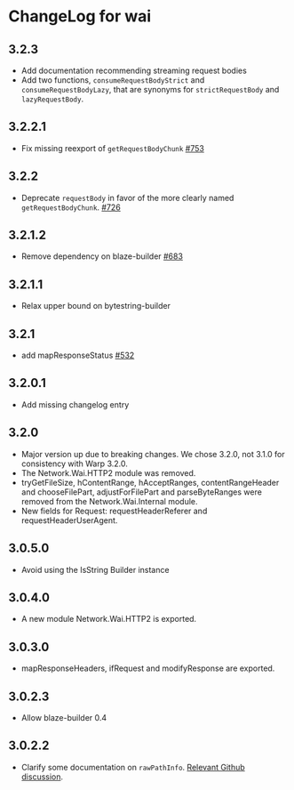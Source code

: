 # ChangeLog for wai

## 3.2.3

* Add documentation recommending streaming request bodies
* Add two functions, `consumeRequestBodyStrict` and `consumeRequestBodyLazy`,
  that are synonyms for `strictRequestBody` and `lazyRequestBody`.

## 3.2.2.1

* Fix missing reexport of `getRequestBodyChunk` [#753](https://github.com/yesodweb/wai/issues/753)

## 3.2.2

* Deprecate `requestBody` in favor of the more clearly named `getRequestBodyChunk`. [#726](https://github.com/yesodweb/wai/pull/726)

## 3.2.1.2

* Remove dependency on blaze-builder [#683](https://github.com/yesodweb/wai/pull/683)

## 3.2.1.1

* Relax upper bound on bytestring-builder

## 3.2.1

* add mapResponseStatus [#532](https://github.com/yesodweb/wai/pull/532)

## 3.2.0.1

* Add missing changelog entry

## 3.2.0

* Major version up due to breaking changes. We chose 3.2.0, not 3.1.0
  for consistency with Warp 3.2.0.
* The Network.Wai.HTTP2 module was removed.
* tryGetFileSize, hContentRange, hAcceptRanges, contentRangeHeader and
  chooseFilePart, adjustForFilePart and parseByteRanges were removed
  from the Network.Wai.Internal module.
* New fields for Request:  requestHeaderReferer and requestHeaderUserAgent.

## 3.0.5.0

* Avoid using the IsString Builder instance

## 3.0.4.0

* A new module Network.Wai.HTTP2 is exported.

## 3.0.3.0

* mapResponseHeaders, ifRequest and modifyResponse are exported.

## 3.0.2.3

* Allow blaze-builder 0.4

## 3.0.2.2

* Clarify some documentation on `rawPathInfo`. [Relevant Github
  discussion](https://github.com/yesodweb/wai/issues/325#issuecomment-69896780).
